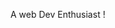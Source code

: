 
A web Dev Enthusiast !
<!---
Suyash30030/Suyash30030 is a ✨ special ✨ repository because its `README.md` (this file) appears on your GitHub profile.
You can click the Preview link to take a look at your changes.
--->
